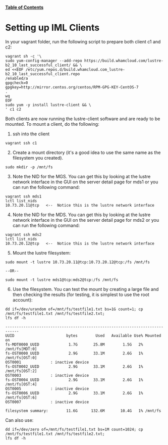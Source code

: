 [**Table of Contents**](index.md)

# Setting up IML Clients

In your vagrant folder, run the following script to prepare both client c1 and c2:
```
vagrant sh -c '\
sudo yum-config-manager --add-repo https://build.whamcloud.com/lustre-b2_10_last_successful_client/ && \
ed <<EOF /etc/yum.repos.d/build.whamcloud.com_lustre-b2_10_last_successful_client.repo
/enabled/a
gpgcheck=0
gpgkey=http://mirror.centos.org/centos/RPM-GPG-KEY-CentOS-7
.
wq
EOF
sudo yum -y install lustre-client && \
' c1 c2
```


Both clients are now running the lustre-client software and are ready to be mounted. To mount a client, do the following:
1. ssh into the client

```
vagrant ssh c1
```

2. Create a mount directory (it's a good idea to use the same name as the filesystem you created).

```
sudo mkdir -p /mnt/fs
```

3.  Note the NID for the MGS. You can get this by looking at the lustre network interface in the GUI on the server detail page for mds1 or you can run the following command:

```
vagrant ssh mds1
lctl list_nids
10.73.20.11@tcp   <--  Notice this is the lustre network interface
```

4. Note the NID for the MDS. You can get this by looking at the lustre network interface in the GUI on the server detail page for mds2 or you can run the following command:

```
vagrant ssh mds2
lctl list_nids
10.73.20.12@tcp   <--  Notice this is the lustre network interface
```

5. Mount the lustre filesystem:

```
sudo mount -t lustre 10.73.20.11@tcp:10.73.20.12@tcp:/fs /mnt/fs

--OR--

sudo mount -t lustre mds1@tcp:mds2@tcp:/fs /mnt/fs
```

6. Use the filesystem. You can test the mount by creating a large file and then checking the results (for testing, it is simplest to use the root account):

```
dd if=/dev/urandom of=/mnt/fs/testfile1.txt bs=1G count=1; cp /mnt/fs/testfile1.txt /mnt/fs/testfile2.txt;
lfs df -h
```


```
----------------------------------------------------------------------------
UUID                       bytes        Used   Available Use% Mounted on
fs-MDT0000_UUID             1.7G       25.8M        1.5G   2% /mnt/fs[MDT:0]
fs-OST0000_UUID             2.9G       33.1M        2.6G   1% /mnt/fs[OST:0]
OST0001             : inactive device
fs-OST0002_UUID             2.9G       33.1M        2.6G   1% /mnt/fs[OST:2]
OST0003             : inactive device
fs-OST0004_UUID             2.9G       33.1M        2.6G   1% /mnt/fs[OST:4]
OST0005             : inactive device
fs-OST0006_UUID             2.9G       33.1M        2.6G   1% /mnt/fs[OST:6]
OST0007             : inactive device

filesystem summary:        11.6G      132.6M       10.4G   1% /mnt/fs
```

Can also use:

```
dd if=/dev/zero of=/mnt/fs/testfile1.txt bs=1M count=1024; cp /mnt/fs/testfile1.txt /mnt/fs/testfile2.txt;
lfs df -h
```